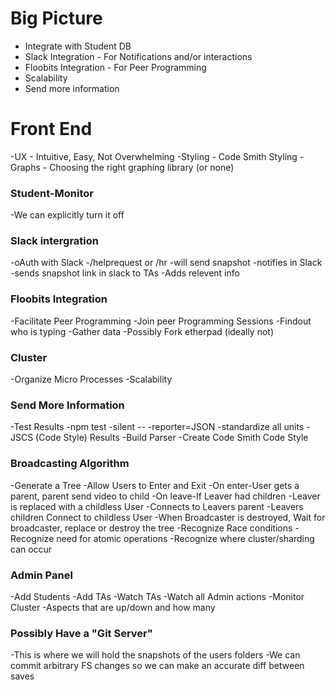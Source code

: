 # Big Picture

- Integrate with Student DB
- Slack Integration - For Notifications and/or interactions
- Floobits Integration - For Peer Programming
- Scalability
- Send more information

# Front End
  -UX - Intuitive, Easy, Not Overwhelming
  -Styling - Code Smith Styling
  -Graphs - Choosing the right graphing library (or none)


### Student-Monitor

-We can explicitly turn it off


### Slack intergration
-oAuth with Slack
-/helprequest or /hr
  -will send snapshot
  -notifies in Slack
  -sends snapshot link in slack to TAs
    -Adds relevent info

### Floobits Integration
-Facilitate Peer Programming
-Join peer Programming Sessions
  -Findout who is typing
    -Gather data
-Possibly Fork etherpad (ideally not)

### Cluster
  -Organize Micro Processes
  -Scalability

### Send More Information
  -Test Results
    -npm test -silent -- -reporter=JSON
    -standardize all units
  -JSCS (Code Style) Results
    -Build Parser
    -Create Code Smith Code Style

### Broadcasting Algorithm
  -Generate a Tree
  -Allow Users to Enter and Exit
    -On enter-User gets a parent, parent send video to child
    -On leave-If Leaver had children
      -Leaver is replaced with a childless User
        -Connects to Leavers parent
        -Leavers children Connect to childless User
  -When Broadcaster is destroyed, Wait for broadcaster, replace or destroy the tree
  -Recognize Race conditions
    -Recognize need for atomic operations
    -Recognize where cluster/sharding can occur

### Admin Panel
  -Add Students
  -Add TAs
  -Watch TAs
  -Watch all Admin actions
  -Monitor Cluster
    -Aspects that are up/down and how many

### Possibly Have a "Git Server"
  -This is where we will hold the snapshots of the users folders
  -We can commit arbitrary FS changes so we can make an accurate diff between saves
